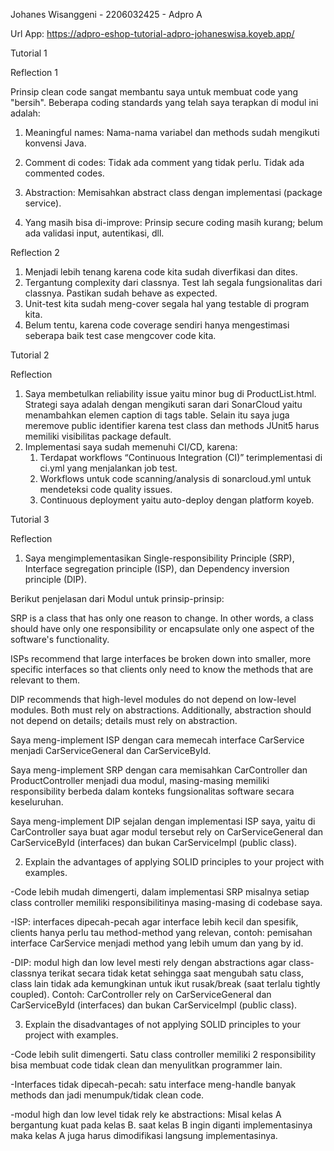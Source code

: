 Johanes Wisanggeni - 2206032425 - Adpro A

Url App: https://adpro-eshop-tutorial-adpro-johaneswisa.koyeb.app/

Tutorial 1

Reflection 1

Prinsip clean code sangat membantu saya untuk membuat code yang "bersih". Beberapa coding standards yang telah saya terapkan
di modul ini adalah:
1. Meaningful names:
   Nama-nama variabel dan methods sudah mengikuti konvensi Java.
2. Comment di codes:
   Tidak ada comment yang tidak perlu. Tidak ada commented codes.
3. Abstraction:
   Memisahkan abstract class dengan implementasi (package service).
   
4. Yang masih bisa di-improve: Prinsip secure coding masih kurang; belum ada validasi input, autentikasi, dll. 

Reflection 2

1. Menjadi lebih tenang karena code kita sudah diverfikasi dan dites. 
2. Tergantung complexity dari classnya. Test lah segala fungsionalitas dari classnya. Pastikan sudah behave as expected.
3. Unit-test kita sudah meng-cover segala hal yang testable di program kita.
4. Belum tentu, karena code coverage sendiri hanya mengestimasi seberapa baik test case mengcover code kita. 

Tutorial 2

Reflection
1. Saya membetulkan reliability issue yaitu minor bug di ProductList.html. Strategi saya
adalah dengan mengikuti saran dari SonarCloud yaitu menambahkan elemen caption di tags table. Selain itu saya juga meremove public identifier karena test class dan methods JUnit5 harus memiliki visibilitas package default. 
2. Implementasi saya sudah memenuhi CI/CD, karena:
   1. Terdapat workflows  “Continuous Integration (CI)” terimplementasi di
   ci.yml yang menjalankan job test. 
   2. Workflows untuk code scanning/analysis di sonarcloud.yml untuk mendeteksi code quality issues.
   3. Continuous deployment yaitu auto-deploy dengan platform koyeb.

Tutorial 3

Reflection
1. Saya mengimplementasikan Single-responsibility Principle (SRP), Interface segregation principle (ISP),
dan Dependency inversion principle (DIP).

Berikut penjelasan dari Modul untuk prinsip-prinsip:

SRP is a class that has only one reason to change. In other words, a class should have only one responsibility or encapsulate only one aspect of the software's functionality.

ISPs recommend that large interfaces be broken down into smaller, more specific interfaces so that clients only need to know the methods that are relevant to them.

DIP recommends that high-level modules do not depend on low-level modules. Both must rely on abstractions. 
Additionally, abstraction should not depend on details; details must rely on abstraction.

Saya meng-implement ISP dengan cara memecah interface CarService
menjadi CarServiceGeneral dan CarServiceById.

Saya meng-implement SRP dengan cara memisahkan CarController dan ProductController
menjadi dua modul, masing-masing memiliki responsibility berbeda dalam konteks fungsionalitas software
secara keseluruhan.

Saya meng-implement DIP sejalan dengan implementasi ISP saya, yaitu di CarController
saya buat agar modul tersebut rely on CarServiceGeneral dan CarServiceById (interfaces) dan bukan CarServiceImpl (public class).

2. Explain the advantages of applying SOLID principles to your project with examples.

-Code lebih mudah dimengerti, dalam implementasi SRP misalnya
setiap class controller memiliki responsibilitinya masing-masing di codebase saya.

-ISP: interfaces dipecah-pecah agar interface lebih kecil dan spesifik, clients hanya
perlu tau method-method yang relevan, contoh: pemisahan interface CarService menjadi method yang lebih umum dan yang by id.

-DIP: modul high dan low level mesti rely dengan abstractions agar class-classnya terikat secara tidak ketat
sehingga saat mengubah satu class, class lain tidak ada kemungkinan untuk ikut rusak/break (saat terlalu tightly coupled). Contoh:
CarController rely on CarServiceGeneral dan CarServiceById (interfaces) dan bukan CarServiceImpl (public class).

3.  Explain the disadvantages of not applying SOLID principles to your project with examples.

-Code lebih sulit dimengerti. Satu class controller memiliki 2 responsibility bisa membuat code tidak clean dan menyulitkan programmer lain.

-Interfaces tidak dipecah-pecah: satu interface meng-handle banyak methods dan jadi menumpuk/tidak clean code.

-modul high dan low level tidak rely ke abstractions: Misal kelas A bergantung kuat pada kelas B. saat kelas B ingin diganti implementasinya maka kelas A juga harus dimodifikasi langsung implementasinya. 